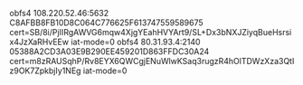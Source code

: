 obfs4 108.220.52.46:5632 C8AFBB8FB10D8C064C776625F613747559589675 cert=SB/8i/PjIIRgAWVG6mqw4XjgYEahHVYArt9/SL+Dx3bNXJZiyqBueHsrsix4JzXaRHvEEw iat-mode=0
obfs4 80.31.93.4:2140 05388A2CD3A03E9B290EE459201D863FFDC30A24 cert=m8zRAUSqhP/Rv8EYX6QWCgjENuWlwKSaq3rugzR4hOlTDWzXza3QtIz9OK7ZpkbjIy1NEg iat-mode=0
